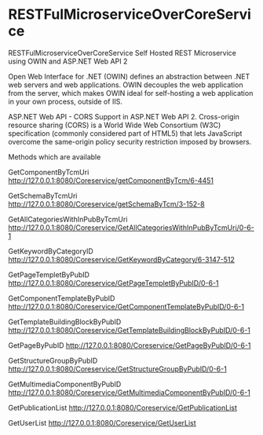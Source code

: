 # RESTFulMicroserviceOverCoreService
RESTFulMicroserviceOverCoreService
Self Hosted REST Microservice using OWIN and ASP.NET Web API 2

Open Web Interface for .NET (OWIN) defines an abstraction between .NET web servers and web applications. 
OWIN decouples the web application from the server, which makes OWIN ideal for self-hosting a web application in your own process,
outside of IIS.

ASP.NET Web API - CORS Support in ASP.NET Web API 2. Cross-origin resource sharing (CORS) is a World Wide Web Consortium (W3C) 
specification (commonly considered part of HTML5) that lets JavaScript overcome the same-origin policy security restriction imposed 
by browsers.

Methods which are available 

GetComponentByTcmUri
http://127.0.0.1:8080/Coreservice/getComponentByTcm/6-4451

GetSchemaByTcmUri
http://127.0.0.1:8080/Coreservice/getSchemaByTcm/3-152-8

GetAllCategoriesWithInPubByTcmUri
http://127.0.0.1:8080/Coreservice/GetAllCategoriesWithInPubByTcmUri/0-6-1

GetKeywordByCategoryID
http://127.0.0.1:8080/Coreservice/GetKeywordByCategory/6-3147-512

GetPageTempletByPubID
http://127.0.0.1:8080/Coreservice/GetPageTempletByPubID/0-6-1

GetComponentTemplateByPubID
http://127.0.0.1:8080/Coreservice/GetComponentTemplateByPubID/0-6-1

GetTemplateBuildingBlockByPubID
http://127.0.0.1:8080/Coreservice/GetTemplateBuildingBlockByPubID/0-6-1

GetPageByPubID
http://127.0.0.1:8080/Coreservice/GetPageByPubID/0-6-1

GetStructureGroupByPubID
http://127.0.0.1:8080/Coreservice/GetStructureGroupByPubID/0-6-1

GetMultimediaComponentByPubID
http://127.0.0.1:8080/Coreservice/GetMultimediaComponentByPubID/0-6-1

GetPublicationList
http://127.0.0.1:8080/Coreservice/GetPublicationList

GetUserList 
http://127.0.0.1:8080/Coreservice/GetUserList
